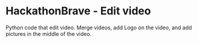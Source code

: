 # HackathonBrave - Edit video
Python code that edit video.
Merge videos, add Logo on the video, and add pictures in the middle of the video.
